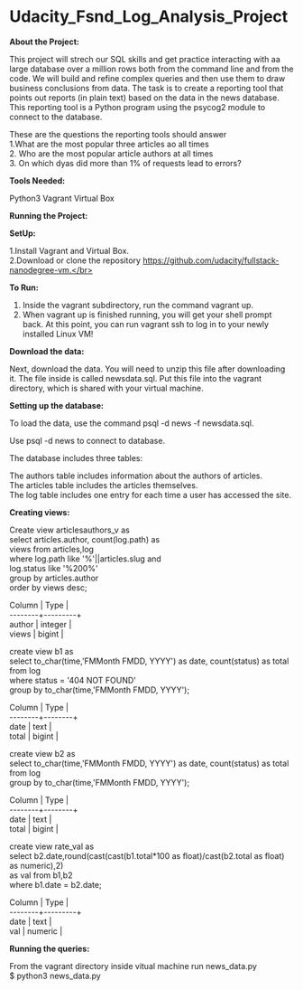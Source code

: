 # Udacity_Fsnd_Log_Analysis_Project

**About the Project:**

This project will strech our SQL skills and get practice interacting with aa large database
over a million rows both from the command line and from the code. We will build and refine
complex queries and then use them to draw business conclusions from data. The task is to
create a reporting tool that points out reports (in plain text) based on the data in the
news database. This reporting tool is a Python program using the psycog2 module to connect
to the database.

These are the questions the reporting tools should answer</br>
1.What are the most popular three articles ao all times</br>
2. Who are the most popular article authors at all times</br>
3. On which dyas did more than 1% of requests lead to errors?</br>

**Tools Needed:**

Python3
Vagrant
Virtual Box

**Running the Project:**

**SetUp:**

1.Install Vagrant and Virtual Box.</br>
2.Download or clone the repository https://github.com/udacity/fullstack-nanodegree-vm.</br>

**To Run:**

1. Inside the vagrant subdirectory, run the command vagrant up.
2. When vagrant up is finished running, you will get your shell prompt back.
   At this point, you can run vagrant ssh to log in to your newly installed Linux VM!

**Download the data:**

Next, download the data. You will need to unzip this file after downloading it.
The file inside is called newsdata.sql. Put this file into the vagrant directory,
which is shared with your virtual machine.

**Setting up the database:**

To load the data, use the command psql -d news -f newsdata.sql.

Use psql -d news to connect to database.

The database includes three tables:

The authors table includes information about the authors of articles.</br>
The articles table includes the articles themselves.</br>
The log table includes one entry for each time a user has accessed the site.</br>

**Creating views:**

Create view articlesauthors_v as</br>
select articles.author, count(log.path) as</br>
views from articles,log</br>
where log.path like '%'||articles.slug and</br>
log.status like '%200%'</br>
group by articles.author</br>
order by views desc;</br>

Column  |  Type   |</br>
--------+---------+</br>
 author | integer |</br>
 views  | bigint  |</br>


create view b1 as</br>
select to_char(time,'FMMonth FMDD, YYYY') as date, count(status) as total from log</br>
where status = '404 NOT FOUND'</br>
group by to_char(time,'FMMonth FMDD, YYYY');</br>

Column |  Type   |</br>
--------+--------+</br>
 date   | text   |</br>
 total  | bigint |</br>

create view b2 as</br>
select to_char(time,'FMMonth FMDD, YYYY') as date, count(status) as total from log</br>
group by to_char(time,'FMMonth FMDD, YYYY');</br>

 Column |  Type  |</br> 
--------+--------+</br>
 date   | text   |</br>
 total  | bigint |</br>

create view rate_val as</br>
select b2.date,round(cast(cast(b1.total*100 as float)/cast(b2.total as float) as numeric),2)</br>
as val from b1,b2</br>
where b1.date = b2.date;</br>

Column |  Type    |</br>
--------+---------+</br>
 date   | text    |</br>
 val    | numeric |</br>

**Running the queries:**

From the vagrant directory inside vitual machine run news_data.py</br>
$ python3 news_data.py</br>


